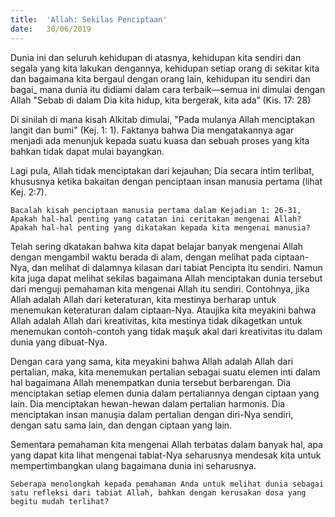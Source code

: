 ```yaml
---
title:  'Allah: Sekilas Penciptaan'
date:   30/06/2019
---
```


Dunia ini dan seluruh kehidupan di atasnya, kehidupan kita sendiri dan segala yang kita lakukan dengannya, kehidupan setiap orang di sekitar kita dan bagaimana kita bergaul dengan orang lain, kehidupan itu sendiri dan bagai_ mana dunia itu didiami dalam cara terbaik—semua ini dimulai dengan Allah "Sebab di dalam Dia kita hidup, kita bergerak, kita ada” (Kis. 17: 28)

Di sinilah di mana kisah Alkitab dimulai, "Pada mulanya Allah menciptakan langit dan bumi" (Kej. 1: 1). Faktanya bahwa Dia mengatakannya agar menjadi ada menunjuk kepada suatu kuasa dan sebuah proses yang kita bahkan tidak dapat mulai bayangkan.

Lagi pula, Allah tidak menciptakan dari kejauhan; Dia secara intim terlibat, khususnya ketika bakaitan dengan penciptaan insan manusia pertama (lihat Kej. 2:7).

`Bacalah kisah penciptaan manusia pertama dalam Kejadian 1: 26-31, Apakah hal-hal penting yang catatan ini ceritakan mengenai Allah? Apakah hal-hal penting yang dikatakan kepada kita mengenai manusia?`

Telah sering dkatakan bahwa kita dapat belajar banyak mengenai Allah dengan mengambil waktu berada di alam, dengan melihat pada ciptaan-Nya, dan melihat di dalamnya kilasan dari tabiat Pencipta itu sendiri. Namun kita juga dapat melihat sekilas bagaimana Allah menciptakan dunia tersebut dari menguji pemahaman kita mengenai Allah itu sendiri. Contohnya, jika Allah adalah Allah dari keteraturan, kita mestinya berharap untuk menemukan keteraturan dalam ciptaan-Nya. Ataujika kita meyakini bahwa Allah adalah Allah dari kreativitas, kita mestinya tidak dikagetkan untuk menemukan contoh-contoh yang tidak maşuk akal dari kreativitas itu dalam dunia yang dibuat-Nya.

Dengan cara yang sama, kita meyakini bahwa Allah adalah Allah dari pertalian, maka, kita menemukan pertalian sebagai suatu elemen inti dalam hal bagaimana Allah menempatkan dunia tersebut berbarengan. Dia menciptakan setiap elemen dunia dalam pertaliannya dengan ciptaan yang lain. Dia menciptakan hewan-hewan dalam pertalian harmonis. Dia menciptakan insan manuşia dalam pertalian dengan diri-Nya sendiri, dengan satu sama lain, dan dengan ciptaan yang lain.

Sementara pemahaman kita mengenai Allah terbatas dalam banyak hal, apa yang dapat kita lihat mengenai tabiat-Nya seharusnya mendesak kita untuk mempertimbangkan ulang bagaimana dunia ini seharusnya.

`Seberapa menolongkah kepada pemahaman Anda untuk melihat dunia sebagai satu refleksi dari tabiat Allah, bahkan dengan kerusakan dosa yang begitu mudah terlihat?`